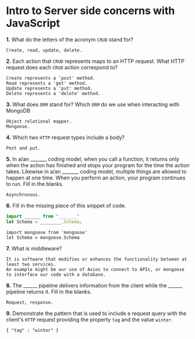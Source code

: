 # Intro to Server side concerns with JavaScript

**1.** What do the letters of the acronym `CRUD` stand for?
<!-- enter you answer in the space below -->
```
Create, read, update, delete.
```
**2.** Each action that `CRUD` represents maps to an HTTP request. What HTTP request does each `CRUD` action correspond to?
<!-- enter you answer in the space below -->
```
Create represents a 'post' method.
Read represents a 'get' method.
Update represents a 'put' method.
Delete represents a 'delete' method.
```
**3.** What does `ORM` stand for? Which `ORM` do we use when interacting with MongoDB
<!-- enter you answer in the space below -->
```
Object relational mapper.
Mongoose.
```
**4.** Which two `HTTP` request types include a body?
<!-- enter you answer in the space below -->
```
Post and put.
```
**5.** In a/an _______ coding model, when you call a function, it returns only when the action has finished and stops your program for the time the action takes. Likewise in a/an _______ coding model, multiple things are allowed to happen at one time. When you perform an action, your program continues to run.  Fill in the blanks.
<!-- enter you answer in the space below -->
```
Asynchronous. 
```

**6.** Fill in the missing piece of this snippet of code.
```js
import ______ from "_______"
let Schema = ________.Schema;
```
<!-- enter you answer in the space below -->
```
import mongoose from 'mongoose'
let Schema = mongoose.Schema
```
**7.** What is middleware?
<!-- enter you answer in the space below -->
```
It is software that modifies or enhances the functionality between at least two services.
An example might be our use of Axios to connect to APIs, or mongoose to interface our code with a database.
```
**8.** The ______ pipeline delivers information from the client while the ______ pipeline returns it. Fill in the blanks. 
<!-- enter you answer in the space below -->
```
Request, response.
```
**9.** 
Demonstrate the pattern that is used to include a request query with the client's `HTTP` request providing the property `tag` and the value `winter`.
<!-- enter you answer in the space below -->
```
{ "tag" : "winter" }
```